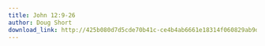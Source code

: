 ```yaml
---
title: John 12:9-26
author: Doug Short
download_link: http://425b080d7d5cde70b41c-ce4b4ab6661e18314f060829ab9d3455.r81.cf2.rackcdn.com/2013-01-27-john_12_9_26.mp3
---
```

